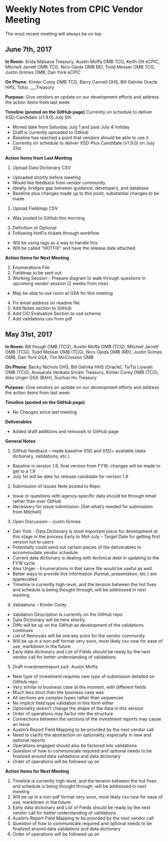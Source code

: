# Weekly Notes from CPIC Vendor Meeting
The most recent meeting will always be on top


## June 7th, 2017

**In Room:** Srida Malsava Treasury, Austin Moffa OMB TCG, Keith Ott eCPIC, Mitchell Jarrett OMB TCG, Nico Ojeda OMB REI, Todd Messer OMB TCG, Justin Grimes OMB, Dan York eCPIC

**On Phone:** Kimler Corey OMB TCG, Barry Cannell DHS, Bill Gehrke Oracle HHS, Tsitsi, ___Treasury

**Purpose:** Give vendors an update on our development efforts and address the action items from last week

**Timeline (posted on the GitHub page)**
Currently on schedule to deliver XSD-Candidate (v1.9.0) July 5th 
 * Moved date from Saturday July 1 and past July 4 holiday
 * Draft is currently uploaded to GitHub
 * Baseline has reached a point that vendors should be able to use it
 * Currently on schedule to deliver XSD-Plus Candidate (v1.9.0) on July 31st 

**Action Items from Last Meeting**
1.	Upload Data Dictionary CSV
 * Uploaded shortly before meeting
 * Would like feedback from vendor community
 * Ideally, bridges gap between guidance, developers, and database
 * Baseline plus changes made up to this point, substantial changes to be made

2.	Upload Fieldmap CSV
 * Was posted to GitHub this morning
3.	Definition of Optional
4.	Following HotFix tickets through workflow
 * Will be using tags as a way to handle this
 * Will be called “HOTFIX” and have the release date attached

**Action Items for Next Meeting**
1.	Enumerations File 
2.	Fieldmap to be sent out
3.	Working Session - Prepare diagram to walk through questions in upcoming vendor session (2 weeks from now)
 * May be able to use room at GSA for this meeting
4.	Fix email address on readme file
5.	Add Notes section to GitHub
6.	Add CIO Evaluation Section to xsd schema
7.	Add validations csv from pdf




## May 31st, 2017 

**In Room:** Bill Hough OMB (TCG), Austin Moffa OMB (TCG), Mitchell Jarrett OMB (TCG), Todd Messer OMB (TCG), Nico Ojeda OMB (REI), Justin Grimes OMB, Dan York GSA, Tim McCrosson OMB

**On Phone:** Becky Nichols DHS, Bill Gehrke HHS (Oracle), TsiTsi Liywalii OMB (TCG), Avasarala Venkata Sriram Treasury, Kimler Corey OMB (TCG), Alex Unger GSA (BAH), Suchun Hu Treasury

**Purpose:** Give vendors an update on our development efforts and address the action items from last week

**Timeline (posted on the GitHub page)**
 * No Changes since last meeting

**Deliverables**
 * Added draft additions and removals to GitHub page

**General Notes**
1.	GitHub feedback – made baseline XSD and XSD+ available (data dictionary, validations, etc.)
 * Baseline is version 1.8, final version from FY18; changes will be made to get to a 1.9
 * July 1st will be date for release candidate for version 1.9

2.	Submission of Issues Note posted to Repo
 * Issue or questions with agency-specific data should be through email rather than over GitHub
 * Necessary for issue submission: [Get what’s needed for submission from Mitchell]

3.	Open Discussion – Justin Grimes
 * Dan York - Data Dictionary is most important piece for development at this stage in the process
        Early to Mid-July – Target Date for getting first version out to users
 * Potentially could send out certain pieces of the deliverables to accommodate vendor schedule
 * Current data dictionary is dealing with technical debt in updating to the FY19 cycle
 * Alex Unger - Enumerations in that same file would be useful as well 
 * Better ways to provide this information (format, presentation, etc.) are appreciated
 * Timeline is currently high-level, and the tension between the hot fixes and schedule is being thought through; will be addressed in next meeting
 
4.	Validations – Kimler Corey
 * Validation Description is currently on the GitHub repo
 * Data Dictionary will be here shortly
 * Diffs will be up on the GitHub as development of the validations continues
 * List of Removals will be one key point for the vendor community
 * Will be up in a non-pdf format very soon, most likely csv now for ease of use, markdown in the future
 * Early data dictionary and List of Fields should be ready by the next vendor call for better understanding of validations

5.	Draft investmentreport.xsd– Austin Moffa
 * New type of investment requires new type of submission detailed on GitHub repo
 * Very similar to business case at the moment, with different fields
 * Much less strict than the business case was
 * All sections are complex types rather than sequences
 * No implicit field type validation in this form either
 * Optionality doesn’t change the shape of the data in this version
 * Order of operations may factor into the structure
 * Connections between the sections of the investment reports may cause an issue
 * Austin’s Report Field Mapping to be provided by the next vendor call
 * Need to clarify the abstraction on optionality, especially in new and optional reports
 * Operations engaged should also be factored into validations
 * Question of how to communicate required and optional needs to be finalized around data validations and data dictionary
 * Order of operations will be followed up on
 

**Action Items for Next Meeting**
1.	Timeline is currently high-level, and the tension between the hot fixes and schedule is being thought through; will be addressed in next meeting
2.	Will be up in a non-pdf format very soon, most likely csv now for ease of use, markdown in the future
3.	Early data dictionary and List of Fields should be ready by the next vendor call for better understanding of validations
4.	Austin’s Report Field Mapping to be provided by the next vendor call
5.	Question of how to communicate required and optional needs to be finalized around data validations and data dictionary
6.	Order of operations will be followed up on



